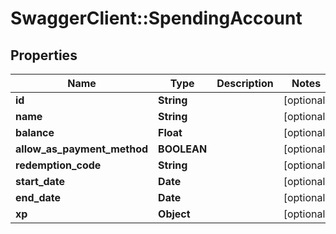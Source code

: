 # SwaggerClient::SpendingAccount

## Properties
Name | Type | Description | Notes
------------ | ------------- | ------------- | -------------
**id** | **String** |  | [optional] 
**name** | **String** |  | [optional] 
**balance** | **Float** |  | [optional] 
**allow_as_payment_method** | **BOOLEAN** |  | [optional] 
**redemption_code** | **String** |  | [optional] 
**start_date** | **Date** |  | [optional] 
**end_date** | **Date** |  | [optional] 
**xp** | **Object** |  | [optional] 


